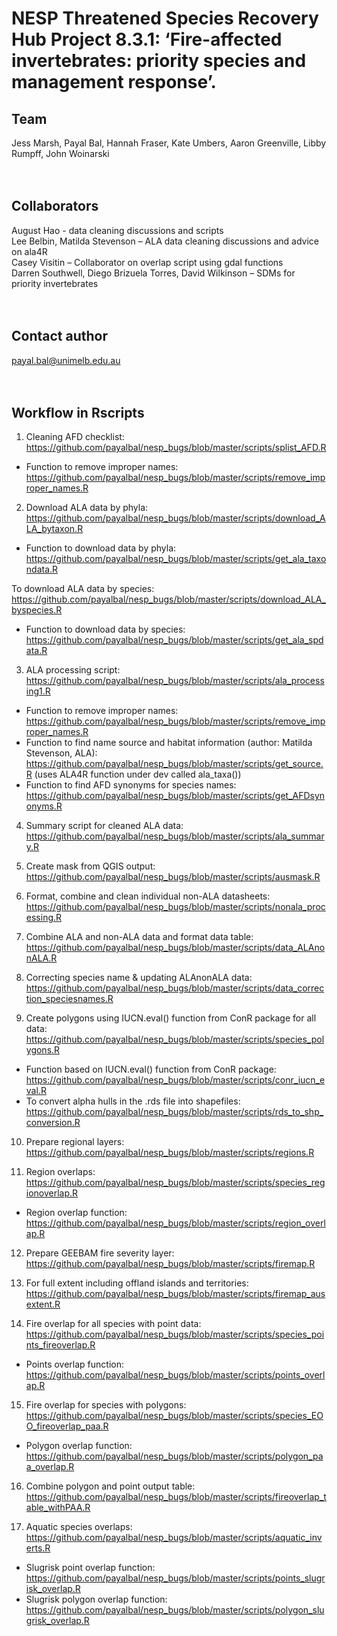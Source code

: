 # NESP Threatened Species Recovery Hub Project 8.3.1: ‘Fire-affected invertebrates: priority species and management response’.


## Team
Jess Marsh, Payal Bal, Hannah Fraser, Kate Umbers, Aaron Greenville, Libby Rumpff, John Woinarski <br> <br> <br>


## Collaborators
August Hao - data cleaning discussions and scripts <br>
Lee Belbin, Matilda Stevenson – ALA data cleaning discussions and advice on ala4R <br>
Casey Visitin – Collaborator on overlap script using gdal functions <br>
Darren Southwell, Diego Brizuela Torres, David Wilkinson  – SDMs for priority invertebrates <br> <br> <br>


## Contact author
payal.bal@unimelb.edu.au <br> <br> <br>

  
## Workflow in Rscripts
1.	Cleaning AFD checklist: https://github.com/payalbal/nesp_bugs/blob/master/scripts/splist_AFD.R  <br>
  *	Function to remove improper names: https://github.com/payalbal/nesp_bugs/blob/master/scripts/remove_improper_names.R <br>

2.	Download ALA data by phyla: https://github.com/payalbal/nesp_bugs/blob/master/scripts/download_ALA_bytaxon.R <br>
  *	Function to download data by phyla: https://github.com/payalbal/nesp_bugs/blob/master/scripts/get_ala_taxondata.R <br>

  To download ALA data by species: https://github.com/payalbal/nesp_bugs/blob/master/scripts/download_ALA_byspecies.R <br>
  *	Function to download data by species: https://github.com/payalbal/nesp_bugs/blob/master/scripts/get_ala_spdata.R <br>

3.	ALA processing script: https://github.com/payalbal/nesp_bugs/blob/master/scripts/ala_processing1.R <br>
  *	Function to remove improper names: https://github.com/payalbal/nesp_bugs/blob/master/scripts/remove_improper_names.R <br>
  *	Function to find name source and habitat information (author: Matilda Stevenson, ALA): https://github.com/payalbal/nesp_bugs/blob/master/scripts/get_source.R (uses ALA4R function under dev called ala_taxa()) <br>
  *	Function to find AFD synonyms for species names: https://github.com/payalbal/nesp_bugs/blob/master/scripts/get_AFDsynonyms.R <br>

4.	Summary script for cleaned ALA data: https://github.com/payalbal/nesp_bugs/blob/master/scripts/ala_summary.R <br>

5.	Create mask from QGIS output: https://github.com/payalbal/nesp_bugs/blob/master/scripts/ausmask.R <br>

6.	Format, combine and clean individual non-ALA datasheets: https://github.com/payalbal/nesp_bugs/blob/master/scripts/nonala_processing.R <br>

7.	Combine ALA and non-ALA data and format data table: https://github.com/payalbal/nesp_bugs/blob/master/scripts/data_ALAnonALA.R <br>

8.	Correcting species name & updating ALAnonALA data: https://github.com/payalbal/nesp_bugs/blob/master/scripts/data_correction_speciesnames.R <br>

9.	Create polygons using IUCN.eval() function from ConR package for all data: https://github.com/payalbal/nesp_bugs/blob/master/scripts/species_polygons.R <br>
  *	Function based on IUCN.eval() function from ConR package: https://github.com/payalbal/nesp_bugs/blob/master/scripts/conr_iucn_eval.R <br>
  *	To convert alpha hulls in the .rds file into shapefiles: https://github.com/payalbal/nesp_bugs/blob/master/scripts/rds_to_shp_conversion.R <br>

10.	Prepare regional layers: https://github.com/payalbal/nesp_bugs/blob/master/scripts/regions.R  <br>

11.	Region overlaps: https://github.com/payalbal/nesp_bugs/blob/master/scripts/species_regionoverlap.R <br>
  *	Region overlap function: https://github.com/payalbal/nesp_bugs/blob/master/scripts/region_overlap.R <br>

12.	Prepare GEEBAM fire severity layer: https://github.com/payalbal/nesp_bugs/blob/master/scripts/firemap.R <br>

13.	For full extent including offland islands and territories: https://github.com/payalbal/nesp_bugs/blob/master/scripts/firemap_ausextent.R <br>

14.	Fire overlap for all species with point data: https://github.com/payalbal/nesp_bugs/blob/master/scripts/species_points_fireoverlap.R <br>
  *	Points overlap function: https://github.com/payalbal/nesp_bugs/blob/master/scripts/points_overlap.R <br>

15.	Fire overlap for species with polygons: https://github.com/payalbal/nesp_bugs/blob/master/scripts/species_EOO_fireoverlap_paa.R  <br>
  *	Polygon overlap function: https://github.com/payalbal/nesp_bugs/blob/master/scripts/polygon_paa_overlap.R <br>

16.	Combine polygon and point output table: https://github.com/payalbal/nesp_bugs/blob/master/scripts/fireoverlap_table_withPAA.R <br>

17.	Aquatic species overlaps: https://github.com/payalbal/nesp_bugs/blob/master/scripts/aquatic_inverts.R <br>
  *	Slugrisk point overlap function: https://github.com/payalbal/nesp_bugs/blob/master/scripts/points_slugrisk_overlap.R <br>
  *	Slugrisk polygon overlap function: https://github.com/payalbal/nesp_bugs/blob/master/scripts/polygon_slugrisk_overlap.R <br>
 
